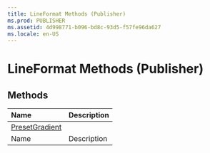 ```yaml
---
title: LineFormat Methods (Publisher)
ms.prod: PUBLISHER
ms.assetid: 4d998771-b096-bd8c-93d5-f57fe96da627
ms.locale: en-US
---
```



# LineFormat Methods (Publisher)

## Methods



|**Name**|**Description**|
|:-----|:-----|
| [PresetGradient](lineformat.presetgradient-method-publisher.md)||
|Name|Description|

